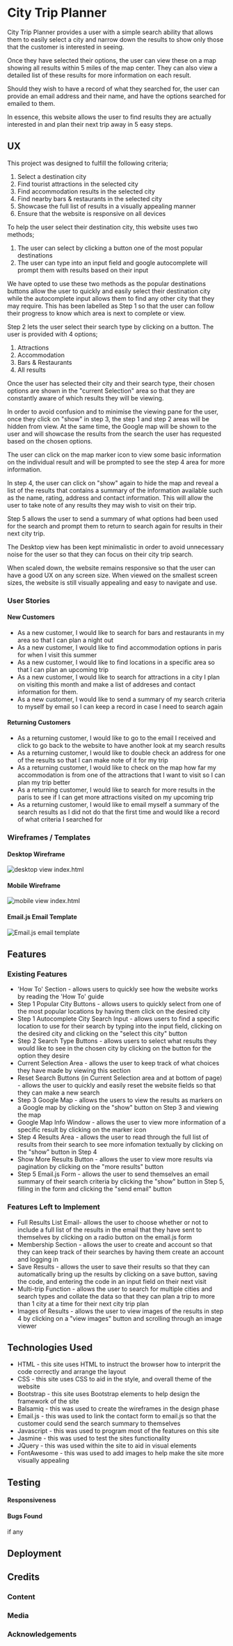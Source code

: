 # City Trip Planner
City Trip Planner provides a user with a simple search ability that allows them 
to easily select a city and narrow down the results to show only those that the 
customer is interested in seeing.

Once they have selected their options, the user can view these on a map showing
all results within 5 miles of the map center. They can also view a detailed list
of these results for more information on each result. 

Should they wish to have a record of what they searched for, the user can provide 
an email address and their name, and have the options searched for emailed to them.

In essence, this website allows the user to find results they are actually interested
in and plan their next trip away in 5 easy steps. 

## UX
This project was designed to fulfill the following criteria;
1. Select a destination city
2. Find tourist attractions in the selected city
3. Find accommodation results in the selected city
4. Find nearby bars & restaurants in the selected city
5. Showcase the full list of results in a visually appealing manner
6. Ensure that the website is responsive on all devices

To help the user select their destination city, this website uses two methods;
1. The user can select by clicking a button one of the most popular destinations
2. The user can type into an input field and google autocomplete will prompt them with results based on their input

We have opted to use these two methods as the popular destinations buttons allow
the user to quickly and easily select their destination city while the autocomplete
input allows them to find any other city that they may require. This has been 
labelled as Step 1 so that the user can follow their progress to know which area
is next to complete or view. 

Step 2 lets the user select their search type by clicking on a button. The user 
is provided with 4 options; 
1. Attractions
2. Accommodation
3. Bars & Restaurants
4. All results

Once the user has selected their city and their search type, their chosen options 
are shown in the "current Selection" area so that they are constantly aware of 
which results they will be viewing. 

In order to avoid confusion and to minimise the viewing pane for the user, once
they click on "show" in step 3, the step 1 and step 2 areas will be hidden from 
view. At the same time, the Google map will be shown to the user and will showcase
the results from the search the user has requested based on the chosen options. 

The user can click on the map marker icon to view some basic information on the 
individual result and will be prompted to see the step 4 area for more information. 

In step 4, the user can click on "show" again to hide the map and reveal a list
of the results that contains a summary of the information available such as the
name, rating, address and contact information. This will allow the user to take 
note of any results they may wish to visit on their trip. 

Step 5 allows the user to send a summary of what options had been used for the 
search and prompt them to return to search again for results in their next city 
trip. 

The Desktop view has been kept minimalistic in order to avoid unnecessary noise 
for the user so that they can focus on their city trip search. 

When scaled down, the website remains responsive so that the user can have a good 
UX on any screen size. When viewed on the smallest screen sizes, the website is 
still visually appealing and easy to navigate and use. 

### User Stories
#### New Customers
- As a new customer, I would like to search for bars and restaurants in my area so that I can plan a night out
- As a new customer, I would like to find accommodation options in paris for when I visit this summer
- As a new customer, I would like to find locations in a specific area so that I can plan an upcoming trip
- As a new customer, I would like to search for attractions in a city I plan on visiting this month and make a list of addreses and contact information for them. 
- As a new customer, I would like to send a summary of my search criteria to myself by email so I can keep a record in case I need to search again

#### Returning Customers
- As a returning customer, I would like to go to the email I received and click to go back to the website to have another look at my search results
- As a returning customer, I would like to double check an address for one of the results so that I can make note of it for my trip
- As a returning customer, I would like to check on the map how far my accommodation is from one of the attractions that I want to visit so I can plan my trip better
- As a returning customer, I would like to search for more results in the paris to see if I can get more attractions visited on my upcoming trip
- As a returning customer, I would like to email myself a summary of the search results as I did not do that the first time and would like a record of what criteria I searched for

### Wireframes / Templates
#### Desktop Wireframe
![desktop view index.html](Wireframes-and-templates/City-Trip-Planner-Wireframe-Desktop-View.png "desktop view for index.html page")
#### Mobile Wireframe
![mobile view index.html](Wireframes-and-templates/City-Trip-Planner-Wireframe-Mobile-View.png "mobile view for index.html page")
#### Email.js Email Template
![Email.js email template](Wireframes-and-templates/Email-js-Template.png "template for email sent by Email.js")

## Features
### Existing Features
- 'How To' Section - allows users to quickly see how the website works by reading the 'How To' guide 
- Step 1 Popular City Buttons - allows users to quickly select from one of the most popular locations by having them click on the desired city
- Step 1 Autocomplete City Search Input - allows users to find a specific location to use for their search by typing into the input field, clicking on the desired city and clicking on the "select this city" button
- Step 2 Search Type Buttons - allows users to select what results they would like to see in the chosen city by clicking on the button for the option they desire
- Current Selection Area - allows the user to keep track of what choices they have made by viewing this section
- Reset Search Buttons (in Current Selection area and at bottom of page) - allows the user to quickly and easily reset the website fields so that they can make a new search
- Step 3 Google Map - allows the users to view the results as markers on a Google map by clicking on the "show" button on Step 3 and viewing the map
- Google Map Info Window - allows the user to view more information of a specific result by clicking on the marker icon
- Step 4 Results Area - allows the user to read through the full list of results from their search to see more infomation textually by clicking on the "show" button in Step 4
- Show More Results Button - allows the user to view more results via pagination by clicking on the "more results" button
- Step 5 Email.js Form - allows the user to send themselves an email summary of their search criteria by clicking the "show" button in Step 5, filling in the form and clicking the "send email" button 

### Features Left to Implement
- Full Results List Email- allows the user to choose whether or not to include a full list of the results in the email that they have sent to themselves by clicking on a radio button on the email.js form
- Membership Section - allows the user to create and account so that they can keep track of their searches by having them create an account and logging in
- Save Results - allows the user to save their results so that they can automatically bring up the results by clicking on a save button, saving the code, and entering the code in an input field on their next visit
- Multi-trip Function - allows the user to search for multiple cities and search types and collate the data so that they can plan a trip to more than 1 city at a time for their next city trip plan
- Images of Results - allows the user to view images of the results in step 4 by clicking on a "view images" button and scrolling through an image viewer

## Technologies Used
- HTML - this site uses HTML to instruct the browser how to interprit the code correctly and arrange the layout
- CSS - this site uses CSS to aid in the style, and overall theme of the website
- Bootstrap - this site uses Bootstrap elements to help design the framework of the site
- Balsamiq - this was used to create the wireframes in the design phase
- Email.js - this was used to link the contact form to email.js so that the customer could send the search summary to themselves
- Javascript - this was used to program most of the features on this site
- Jasmine - this was used to test the sites functionality
- JQuery - this was used within the site to aid in visual elements
- FontAwesome - this was used to add images to help make the site more visually appealing

## Testing

#### Responsiveness
#### Bugs Found 
if any

## Deployment

## Credits
### Content
### Media
### Acknowledgements
